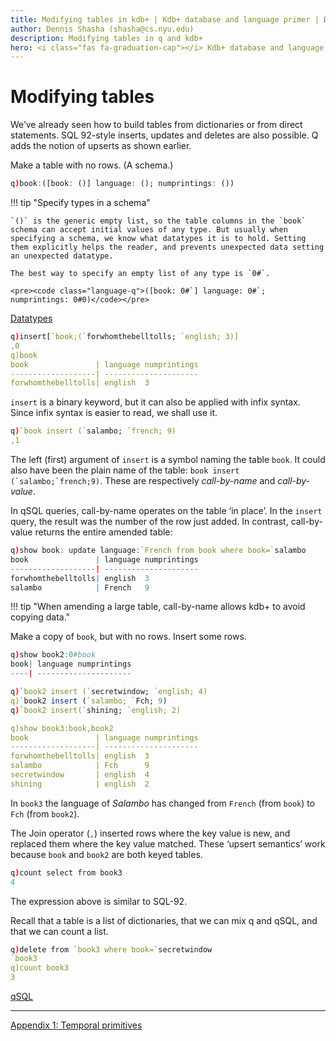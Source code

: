 ```yaml
---
title: Modifying tables in kdb+ | Kdb+ database and language primer | Documentation for kdb+ and q
author: Dennis Shasha (shasha@cs.nyu.edu)
description: Modifying tables in q and kdb+
hero: <i class="fas fa-graduation-cap"></i> Kdb+ database and language primer
---
```

# Modifying tables






We’ve already seen how to build tables from dictionaries or from direct statements. SQL 92-style inserts, updates and deletes are also possible. Q adds the notion of upserts as shown earlier.

Make a table with no rows. (A schema.)

```q
q)book:([book: ()] language: (); numprintings: ())
```

!!! tip "Specify types in a schema"

    `()` is the generic empty list, so the table columns in the `book` schema can accept initial values of any type. But usually when specifying a schema, we know what datatypes it is to hold. Setting them explicitly helps the reader, and prevents unexpected data setting an unexpected datatype.

    The best way to specify an empty list of any type is `0#`.

    <pre><code class="language-q">([book: 0#`] language: 0#`; numprintings: 0#0)</code></pre>

<i class="fas fa-book-open"></i>
[Datatypes](../../basics/datatypes.md)

```q
q)insert[`book;(`forwhomthebelltolls; `english; 3)]
,0
q)book
book               | language numprintings
-------------------| ---------------------
forwhomthebelltolls| english  3
```

`insert` is a binary keyword, but it can also be applied with infix syntax.
Since infix syntax is easier to read, we shall use it.

```q
q)`book insert (`salambo; `french; 9)
,1
```

The left (first) argument of `insert` is a symbol naming the table `book`. 
It could also have been the plain name of the table: ``book insert (`salambo;`french;9)``. These are respectively _call-by-name_ and _call-by-value_. 

In qSQL queries, call-by-name operates on the table ‘in place’. In the `insert` query, the result was the number of the row just added. In contrast, call-by-value returns the entire amended table:

```q
q)show book: update language:`French from book where book=`salambo
book               | language numprintings
-------------------| ---------------------
forwhomthebelltolls| english  3
salambo            | French   9
```

!!! tip "When amending a large table, call-by-name allows kdb+ to avoid copying data."

Make a copy of `book`, but with no rows. Insert some rows.

```q
q)show book2:0#book
book| language numprintings
----| ---------------------

q)`book2 insert (`secretwindow; `english; 4)
q)`book2 insert (`salambo; `Fch; 9)
q)`book2 insert(`shining; `english; 2)

q)show book3:book,book2
book               | language numprintings
-------------------| ---------------------
forwhomthebelltolls| english  3
salambo            | Fch      9
secretwindow       | english  4
shining            | english  2
```

In `book3` the language of _Salambo_ has changed from `French` (from `book`) to `Fch` (from `book2`). 

The Join operator (`,`) inserted rows where the key value is new, and replaced them where the key value matched.
These ‘upsert semantics’ work because `book` and `book2` are both keyed tables.

```q
q)count select from book3
4
```

The expression above is similar to SQL-92. 

Recall that a table is a list of dictionaries, that we can mix q and qSQL, and that we can count a list.

```q
q)delete from `book3 where book=`secretwindow
`book3
q)count book3
3
```

<i class="fas fa-book-open"></i>
[qSQL](../../basics/qsql.md)

---
<i class="far fa-hand-point-right"></i>
[Appendix 1: Temporal primitives](temporal-primitives.md)